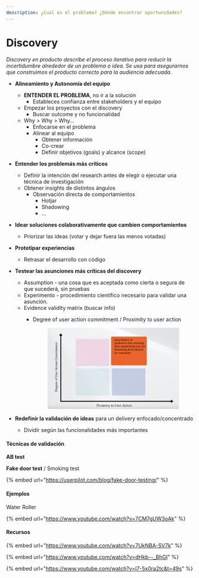 ```yaml
---
description: ¿Cual es el problema? ¿Dónde encontrar oportunidades?
---
```


# Discovery

_Discovery en producto describe el proceso iterativo para reducir la incertidumbre alrededor de un problema o idea. Se usa para asegurarnos que construimos el producto correcto para la audiencia adecuada._

* **Alineamiento y Autonomía del equipo**
  * **ENTENDER EL PROBLEMA**, no ir a la solución
    * Estableces confianza entre stakeholders y el equipo
  * Empezar los proyectos con el discovery
    * Buscar outcome y no funcionalidad
  * Why > Why > Why…
    * Enfocarse en el problema
    * Alinear al equipo
      * Obtener información
      * Co-crear
      * Definir objetivos (goals) y alcance (scope)
* **Entender los problemás más críticos**
  * Definir la intención del research antes de elegir o ejecutar una técnica de investigación
  * Obtener insights de distintos ángulos
    * Observación directa de comportamientos
      * Hotjar
      * Shadowing
      * …
* **Idear soluciones colaborativamente que cambien comportamientos**
  * Priorizar las ideas (votar y dejar fuera las menos votadas)
* **Prototipar experiencias**
  * Retrasar el desarrollo con código
* **Testear las asunciones más críticas del discovery**
  * Assumption - una cosa que es aceptada como cierta o segura de que sucederá, sin pruebas
  * Experimento - procedimiento científico necesario para validar una asunción.
  * Evidence validity matrix (buscar info)
    *   Degree of user action commitment / Proximity to user action

        <figure><img src="../../.gitbook/assets/imagen (1).png" alt=""><figcaption></figcaption></figure>


* **Redefinir la validación de ideas** para un delivery enfocado/concentrado
  * Dividir según las funcionalidades más importantes



#### Técnicas de validación

**AB test**

**Fake door test** / Smoking test

{% embed url="https://userpilot.com/blog/fake-door-testing/" %}

#### Ejemplos

Water Roller

{% embed url="https://www.youtube.com/watch?v=7CM7gUW3oAk" %}

#### Recursos

{% embed url="https://www.youtube.com/watch?v=7UkNBA-SV7k" %}

{% embed url="https://www.youtube.com/watch?v=dHkb--_BhGI" %}

{% embed url="https://www.youtube.com/watch?v=l7-5x0ra2tc&t=49s" %}
